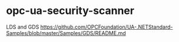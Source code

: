 # opc-ua-security-scanner


LDS and GDS
https://github.com/OPCFoundation/UA-.NETStandard-Samples/blob/master/Samples/GDS/README.md